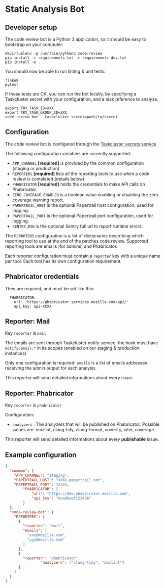 Static Analysis Bot
===================

Developer setup
---------------

The code review bot is a Python 3 application, so it should be easy to bootstrap on your computer:

```
mkvirtualenv -p /usr/bin/python3 code-review
pip install -r requirements.txt -r requirements-dev.txt
pip install -e .
```

You should now be able to run linting & unit tests:

```
flake8
pytest
```

If those tests are OK, you can run the bot locally, by specifying a Taskcluster secret with your configuration, and a task reference to analyze.

```
export TRY_TASK_ID=XXX
export TRY_TASK_GROUP_ID=XXX
code-review-bot --taskcluster-secret=path/to/secret
```

Configuration
-------------

The code review bot is configured through the [Taskcluster secrets service](https://tools.taskcluster.net/secrets)

The following configuration variables are currently supported:

* `APP_CHANNEL` **[required]** is provided by the common configuration (staging or production)
* `REPORTERS` **[required]** lists all the reporting tools to use when a code review is completed (details below)
* `PHABRICATOR` **[required]** holds the credentials to make API calls on Phabricator.
* `ZERO_COVERAGE_ENABLED` is a boolean value enabling or disabling the zero coverage warning report.
* `PAPERTRAIL_HOST` is the optional Papertrail host configuration, used for logging.
* `PAPERTRAIL_PORT` is the optional Papertrail port configuration, used for logging.
* `SENTRY_DSN` is the optional Sentry full url to report runtime errors.

The `REPORTERS` configuration is a list of dictionaries describing which reporting tool to use at the end of the patches code review.
Supported reporting tools are emails (for admins) and Phabricator.

Each reporter configuration must contain a `reporter` key with a unique name per tool. Each tool has its own configuration requirement.

Phabricator credentials
-----------------------

They are required, and must be set like this:

```
  PHABRICATOR:
    url: 'https://phabricator.services.mozilla.com/api/'
    api_key: api-XXXX
```

Reporter: Mail
--------------

Key `reporter` is `mail`

The emails are sent through Taskcluster notify service, the hook must have `notify:email:*` in its scopes (enabled on our staging & production instances)

Only one configuration is required: `emails` is a list of emails addresses receiving the admin output for each analysis.

This reporter will send detailed informations about every issue.

Reporter: Phabricator
---------------------

Key `reporter` is `phabricator`

Configuration:

 * `analyzers` : The analyzers that will be published on Phabricator. Possible values are: mozlint, clang-tidy, clang-format, coverity, infer, coverage.

This reporter will send detailed informations about every **publishable** issue.

Example configuration
---------------------

```json
{
  "common": {
    "APP_CHANNEL": "staging",
    "PAPERTRAIL_HOST": "XXXX.papertrail.net",
    "PAPERTRAIL_PORT": 12345,
		"PHABRICATOR": {
			"url": "https://dev.phabricator.mozilla.com",
			"api_key": "deadbeef123456"
		}
  },
  "code-review-bot": {
    "REPORTERS": [
      {
        "reporter": "mail",
        "emails": [
          "xxx@mozilla.com",
          "yyy@mozilla.com"
        ]
      },
      {
        "reporter": "phabricator",
				"analyzers": ["clang-tidy", "mozlint"]
      }
    ]
  }
}
```
